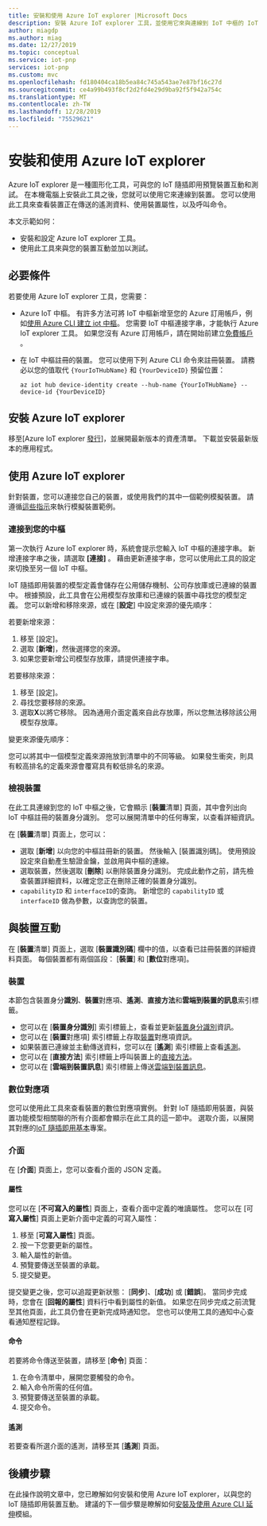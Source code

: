 ```yaml
---
title: 安裝和使用 Azure IoT explorer |Microsoft Docs
description: 安裝 Azure IoT explorer 工具，並使用它來與連線到 IoT 中樞的 IoT 隨插即用預覽裝置互動。
author: miagdp
ms.author: miag
ms.date: 12/27/2019
ms.topic: conceptual
ms.service: iot-pnp
services: iot-pnp
ms.custom: mvc
ms.openlocfilehash: fd180404ca18b5ea84c745a543ae7e87bf16c27d
ms.sourcegitcommit: ce4a99b493f8cf2d2fd4e29d9ba92f5f942a754c
ms.translationtype: MT
ms.contentlocale: zh-TW
ms.lasthandoff: 12/28/2019
ms.locfileid: "75529621"
---
```

# <a name="install-and-use-azure-iot-explorer"></a>安裝和使用 Azure IoT explorer

Azure IoT explorer 是一種圖形化工具，可與您的 IoT 隨插即用預覽裝置互動和測試。 在本機電腦上安裝此工具之後，您就可以使用它來連線到裝置。 您可以使用此工具來查看裝置正在傳送的遙測資料、使用裝置屬性，以及呼叫命令。

本文示範如何：

- 安裝和設定 Azure IoT explorer 工具。
- 使用此工具來與您的裝置互動並加以測試。

## <a name="prerequisites"></a>必要條件

若要使用 Azure IoT explorer 工具，您需要：

- Azure IoT 中樞。 有許多方法可將 IoT 中樞新增至您的 Azure 訂用帳戶，例如[使用 Azure CLI 建立 iot 中樞](../iot-hub/iot-hub-create-using-cli.md)。 您需要 IoT 中樞連接字串，才能執行 Azure IoT explorer 工具。 如果您沒有 Azure 訂用帳戶，請在開始前建立[免費帳戶](https://azure.microsoft.com/free/?WT.mc_id=A261C142F) 。
- 在 IoT 中樞註冊的裝置。 您可以使用下列 Azure CLI 命令來註冊裝置。 請務必以您的值取代 `{YourIoTHubName}` 和 `{YourDeviceID}` 預留位置：

    ```azurecli-interactive
    az iot hub device-identity create --hub-name {YourIoTHubName} --device-id {YourDeviceID}
    ```

## <a name="install-azure-iot-explorer"></a>安裝 Azure IoT explorer

移至[Azure IoT explorer [發行](https://github.com/Azure/azure-iot-explorer/releases)]，並展開最新版本的資產清單。 下載並安裝最新版本的應用程式。

## <a name="use-azure-iot-explorer"></a>使用 Azure IoT explorer

針對裝置，您可以連接您自己的裝置，或使用我們的其中一個範例模擬裝置。 請遵循[這些指示](https://github.com/Azure/azure-iot-sdk-c/tree/public-preview/iothub_client/samples)來執行模擬裝置範例。

### <a name="connect-to-your-hub"></a>連接到您的中樞

第一次執行 Azure IoT explorer 時，系統會提示您輸入 IoT 中樞的連接字串。 新增連接字串之後，請選取 **[連接]** 。 藉由更新連接字串，您可以使用此工具的設定來切換至另一個 IoT 中樞。

IoT 隨插即用裝置的模型定義會儲存在公用儲存機制、公司存放庫或已連線的裝置中。 根據預設，此工具會在公用模型存放庫和已連線的裝置中尋找您的模型定義。 您可以新增和移除來源，或在 [**設定**] 中設定來源的優先順序：

若要新增來源：

1. 移至 [設定]。
1. 選取 [**新增**]，然後選擇您的來源。
1. 如果您要新增公司模型存放庫，請提供連接字串。

若要移除來源：

1. 移至 [設定]。
1. 尋找您要移除的來源。
1. 選取**X**以將它移除。 因為通用介面定義來自此存放庫，所以您無法移除該公用模型存放庫。

變更來源優先順序：

您可以將其中一個模型定義來源拖放到清單中的不同等級。 如果發生衝突，則具有較高排名的定義來源會覆寫具有較低排名的來源。

### <a name="view-devices"></a>檢視裝置

在此工具連線到您的 IoT 中樞之後，它會顯示 [**裝置**清單] 頁面，其中會列出向 IoT 中樞註冊的裝置身分識別。 您可以展開清單中的任何專案，以查看詳細資訊。

在 [**裝置**清單] 頁面上，您可以：

- 選取 [**新增**] 以向您的中樞註冊新的裝置。 然後輸入 [裝置識別碼]。 使用預設設定來自動產生驗證金鑰，並啟用與中樞的連線。
- 選取裝置，然後選取 [**刪除**] 以刪除裝置身分識別。 完成此動作之前，請先檢查裝置詳細資料，以確定您正在刪除正確的裝置身分識別。
- `capabilityID` 和 `interfaceID`的查詢。 新增您的 `capabilityID` 或 `interfaceID` 做為參數，以查詢您的裝置。

## <a name="interact-with-a-device"></a>與裝置互動

在 [**裝置**清單] 頁面上，選取 [**裝置識別碼**] 欄中的值，以查看已註冊裝置的詳細資料頁面。 每個裝置都有兩個區段： [**裝置**] 和 [**數位**對應項]。

### <a name="device"></a>裝置

本節包含裝置身分**識別**、**裝置**對應項、**遙測**、**直接方法**和**雲端到裝置的訊息**索引標籤。

- 您可以在 [**裝置身分識別**] 索引標籤上，查看並更新[裝置身分識別](../iot-hub/iot-hub-devguide-identity-registry.md)資訊。
- 您可以在 [**裝置**對應項] 索引標籤上存取[裝置](../iot-hub/iot-hub-devguide-device-twins.md)對應項資訊。
- 如果裝置已連線並主動傳送資料，您可以在 [**遙測**] 索引標籤上查看[遙測](../iot-hub/iot-hub-devguide-messages-read-builtin.md)。
- 您可以在 [**直接方法**] 索引標籤上呼叫裝置上的[直接方法](../iot-hub/iot-hub-devguide-direct-methods.md)。
- 您可以在 [**雲端到裝置訊息**] 索引標籤上傳送[雲端到裝置訊息](../iot-hub/iot-hub-devguide-messages-c2d.md)。

### <a name="digital-twin"></a>數位對應項

您可以使用此工具來查看裝置的數位對應項實例。 針對 IoT 隨插即用裝置，與裝置功能模型相關聯的所有介面都會顯示在此工具的這一節中。 選取介面，以展開其對應的[IoT 隨插即用基本](https://github.com/Azure/IoTPlugandPlay/tree/master/DTDL)專案。

### <a name="interface"></a>介面

在 [**介面**] 頁面上，您可以查看介面的 JSON 定義。

#### <a name="properties"></a>屬性

您可以在 [**不可寫入的屬性**] 頁面上，查看介面中定義的唯讀屬性。 您可以在 [可**寫入屬性**] 頁面上更新介面中定義的可寫入屬性：

1. 移至 [**可寫入屬性**] 頁面。
1. 按一下您要更新的屬性。
1. 輸入屬性的新值。
1. 預覽要傳送至裝置的承載。
1. 提交變更。

提交變更之後，您可以追蹤更新狀態： [**同步**]、[**成功**] 或 [**錯誤**]。 當同步完成時，您會在 [**回報的屬性**] 資料行中看到屬性的新值。 如果您在同步完成之前流覽至其他頁面，此工具仍會在更新完成時通知您。 您也可以使用工具的通知中心查看通知歷程記錄。

#### <a name="commands"></a>命令

若要將命令傳送至裝置，請移至 [**命令**] 頁面：

1. 在命令清單中，展開您要觸發的命令。
1. 輸入命令所需的任何值。
1. 預覽要傳送至裝置的承載。
1. 提交命令。

#### <a name="telemetry"></a>遙測

若要查看所選介面的遙測，請移至其 [**遙測**] 頁面。

## <a name="next-steps"></a>後續步驟

在此操作說明文章中，您已瞭解如何安裝和使用 Azure IoT explorer，以與您的 IoT 隨插即用裝置互動。 建議的下一個步驟是瞭解如何[安裝及使用 Azure CLI 延伸](./howto-install-pnp-cli.md)模組。
